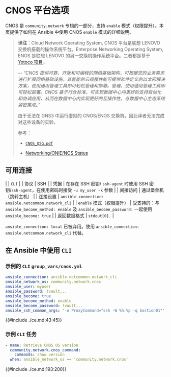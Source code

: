 # CNOS 平台选项


CNOS 是 `community.network` 专辑的一部分，支持 `enable` 模式（权限提升）。本页提供了如何在 Ansible 中使用 CNOS  `enable` 模式的详细说明。

> **译注**：Cloud Network Operating System, CNOS 平台是联想 LENOVO 交换机搭载的操作系统平台。Enterprise Networking Operating System, ENOS 是联想 LENOVO 的另一交换机操作系统平台。二者都是基于 [Yotoco 项目](https://www.yoctoproject.org/)。
>
> -- _“CNOS 提供可靠、开放和可编程的网络基础架构，可根据您的业务需求进行扩展网络基础设施。其智能的云规模性能可提供软件定义的以太网解决方案，使用通用管理工具即可轻松管理和部署。管理，使用通用管理工具即可轻松部署。CNOS 基于行业标准，可实现数据中心内更好的支持自动化和协调应用，从而在数据中心内实现更好的互操作性。与数据中心生态系统紧密集成。”_
>
> 由于无法在 GNS3 中运行虚拟的 CNOS/ENOS 交换机，因此译者无法完成对这些设备的实验。
>
> 参考：
>
> - [`CNOS_QSG.pdf`](../../images/CNOS_QSG.pdf)
>
> - [Networking/ONIE/NOS Status](https://www.opencompute.org/wiki/Networking/ONIE/NOS_Status)


## 可用连接


|  | `CLI` |
| 协议 | SSH |
| 凭据 | 在存在 SSH 密钥/ `ssh-agent` 时使用 SSH 密钥/`ssh-agent`，在使用密码时接受 `-u my_user -k` 参数 |
| 间接访问 | 通过堡垒机（跳转主机） |
| 连接设置 | `ansible_connection: ansible.netcommon.network_cli` |
| `enable` 模式（权限提升） | 受支持的：与 `ansible_become_method: enable` 及 `ansible_become_password:` 一起使用 `ansible_become: true` |
| 返回数据格式 | `stdout[0].` |


`ansible_connection: local` 已被弃用。使用 `ansible_connection: ansible.netcommon.network_cli` 代替。

## 在 Ansible 中使用 `CLI`

### 示例的 `CLI` `group_vars/cnos.yml`


```yaml
ansible_connection: ansible.netcommon.network_cli
ansible_network_os: community.network.cnos
ansible_user: myuser
ansible_password: !vault...
ansible_become: true
ansible_become_method: enable
ansible_become_password: !vault...
ansible_ssh_common_args: '-o ProxyCommand="ssh -W %h:%p -q bastion01"'
```

{{#include ./ce.md:43:45}}

### 示例 `CLI` 任务

```yaml
- name: Retrieve CNOS OS version
  community.network.cnos_command:
    commands: show version
  when: ansible_network_os == 'community.network.cnos'
```

{{#include ./ce.md:193:200}}
